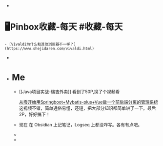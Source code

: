 -
# 🖥Pinbox收藏-每天 #收藏-每天
	- [Vivaldi为什么和其他浏览器不一样？](https://www.shejidaren.com/vivaldi.html)
-
- # Me
	- [[Java项目实战-瑞吉外卖]] 看到了50P,换了个视频看
	  
	  [从零开始用Springboot+Mybatis-plus+Vue做一个前后端分离的管理系统](https://www.bilibili.com/video/BV1NY411g7cf?p=19&spm_id_from=pageDriver) 这视频不错，简单通俗易懂，还短，把大部分知识都简单讲了一下。最后2P，好好搞下！
	- 现在 在 Obsidian 上记笔记，Logseq 上都没咋写。各有有点吧。
	-
	-